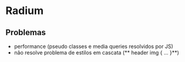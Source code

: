 # Radium

## Problemas

- performance (pseudo classes e media queries resolvidos por JS)
- não resolve problema de estilos em cascata (** header img { ... }**)
